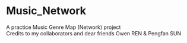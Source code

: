 # Music_Network
A practice Music Genre Map (Network) project\
Credits to my collaborators and dear friends Owen REN & Pengfan SUN
